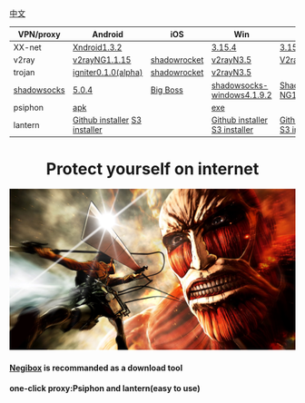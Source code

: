 [中文](https://github.com/hugetiny/FreeVPN/blob/master/READMECN.md)

|  VPN/proxy  | Android | iOS | Win  | Mac | Linux |
|  ----  | ----  | ---- | ----  | ---- | ---- |
| XX-net | [Xndroid1.3.2](https://github.com/XndroidDev/Xndroid/releases/download/1.3.2/app-release.apk)  | |[3.15.4](https://github.com/XX-net/XX-Net/releases/download/3.15.4/XX-Net-3.15.4.7z)  |[3.15.4](https://github.com/XX-net/XX-Net/releases/download/3.15.4/XX-Net-3.15.4.7z)  |[3.15.4](https://github.com/XX-net/XX-Net/releases/download/3.15.4/XX-Net-3.15.4.7z) |
| v2ray  | [v2rayNG1.1.15](https://github.com/2dust/v2rayNG/releases/download/1.1.15/v2rayNG_1.1.15.apk) |[shadowrocket](https://lueyingpro.github.io/shadowrocket/index.html) | [v2rayN3.5](https://github.com/2dust/v2rayN/releases/download/3.5/v2rayN.zip) | [V2rayU2.0.0](https://github.com/yanue/V2rayU/releases/download/2.0.0/V2rayU.dmg) ||
| trojan  | [igniter0.1.0(alpha)](https://github.com/trojan-gfw/igniter/releases/download/v0.1.0-pre-alpha14/app-release.apk) | [shadowrocket](https://lueyingpro.github.io/shadowrocket/index.html) | [v2rayN3.5](https://github.com/2dust/v2rayN/releases/download/3.5/v2rayN.zip) |||
| [shadowsocks](https://shadowsocks.org/en/download/clients.html)  |[5.0.4](https://github.com/shadowsocks/shadowsocks-android/releases/download/v5.0.4/shadowsocks--universal-5.0.4.apk) |  [Big Boss](http://apt.thebigboss.org/onepackage.php?bundleid=com.linusyang.shadowsocks) | [shadowsocks-windows4.1.9.2](https://github.com/shadowsocks/shadowsocks-windows/releases/download/4.1.9.2/Shadowsocks-4.1.9.2.zip) | [ShadowsocksX-NG1.8.2](https://github.com/shadowsocks/ShadowsocksX-NG/releases/download/v1.8.2/ShadowsocksX-NG.app.1.8.2.zip) |[Shadowsocks-Qt5-3.0.1](https://github.com/shadowsocks/shadowsocks-qt5/releases/download/v3.0.1/Shadowsocks-Qt5-3.0.1-x86_64.AppImage)
| psiphon  |[apk](https://www.psiphon3.com/PsiphonAndroid.apk)||[exe](https://www.psiphon3.com/psiphon3.exe)|
| lantern |[Github installer](https://raw.githubusercontent.com/getlantern/lantern-binaries/master/lantern-installer.apk) [S3 installer](https://s3.amazonaws.com/lantern/lantern-installer.apk) | |[Github installer](https://raw.githubusercontent.com/getlantern/lantern-binaries/master/lantern-installer.exe) [S3 installer](https://s3.amazonaws.com/lantern/lantern-installer.exe)|[Github installer](https://raw.githubusercontent.com/getlantern/lantern-binaries/master/lantern-installer.dmg) [S3 installer](https://s3.amazonaws.com/lantern/lantern-installer.dmg)|[32bit installer](https://raw.githubusercontent.com/getlantern/lantern-binaries/master/lantern-installer-32-bit.deb) [64bit installer](https://raw.githubusercontent.com/getlantern/lantern-binaries/master/lantern-installer-64-bit.deb)|

<h1 align="center">Protect yourself on internet</h1>

![We are born free](./fightforfree.jpeg)

#### [Negibox](https://github.com/hugetiny/negibox) is recommanded as a download tool
#### one-click proxy:Psiphon and lantern(easy to use)








